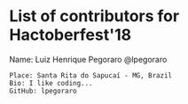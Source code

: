 # List of contributors for Hactoberfest'18

Name: Luiz Henrique Pegoraro @lpegoraro

    Place: Santa Rita do Sapucaí - MG, Brazil
    Bio: I like coding...
    GitHub: lpegoraro
